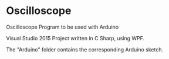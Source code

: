 # Oscilloscope
Oscilloscope Program to be used with Arduino

Visual Studio 2015 Project written in C Sharp, using WPF.   

The "Arduino" folder contains the corresponding Arduino sketch. 
